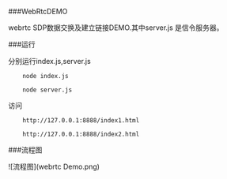 
###WebRtcDEMO

webrtc SDP数据交换及建立链接DEMO.其中server.js 是信令服务器。

###运行

分别运行index.js,server.js
```
	node index.js
```
```
	node server.js
```
访问
```
	http://127.0.0.1:8888/index1.html
```
```
	http://127.0.0.1:8888/index2.html
```
###流程图

![流程图](webrtc Demo.png)
